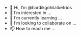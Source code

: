 - 👋 Hi, I’m @hardikgohilalbetrios
- 👀 I’m interested in ...
- 🌱 I’m currently learning ...
- 💞️ I’m looking to collaborate on ...
- 📫 How to reach me ...

<!---
hardikgohilalbetrios/hardikgohilalbetrios is a ✨ special ✨ repository because its `README.md` (this file) appears on your GitHub profile.
You can click the Preview link to take a look at your changes.
--->
